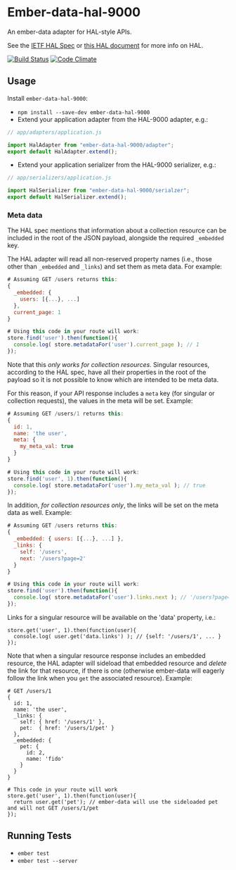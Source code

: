 # Ember-data-hal-9000

An ember-data adapter for HAL-style APIs.

See the [IETF HAL Spec](https://tools.ietf.org/html/draft-kelly-json-hal-06) or [this HAL document](http://stateless.co/hal_specification.html) for more info on HAL.

[![Build
Status](https://travis-ci.org/201-created/ember-data-hal-9000.svg?branch=master)](https://travis-ci.org/201-created/ember-data-hal-9000)
[![Code Climate](https://codeclimate.com/github/201-created/ember-data-hal-9000/badges/gpa.svg)](https://codeclimate.com/github/201-created/ember-data-hal-9000)


## Usage

Install `ember-data-hal-9000`:

 * `npm install --save-dev ember-data-hal-9000`
 * Extend your application adapter from the HAL-9000 adapter, e.g.:

```javascript
// app/adapters/application.js

import HalAdapter from "ember-data-hal-9000/adapter";
export default HalAdapter.extend();
```

 * Extend your application serializer from the HAL-9000 serializer, e.g.:

```javascript
// app/serializers/application.js

import HalSerializer from "ember-data-hal-9000/serialzer";
export default HalSerializer.extend();
```

### Meta data

The HAL spec mentions that information about a collection resource can
be included in the root of the JSON payload, alongside the required
`_embedded` key.

The HAL adapter will read all non-reserved property names (i.e., those other
than `_embedded` and `_links`) and set them as meta data. For example:

```javascript
# Assuming GET /users returns this:
{
  _embedded: {
    users: [{...}, ...]
  },
  current_page: 1
}

# Using this code in your route will work:
store.find('user').then(function(){
  console.log( store.metadataFor('user').current_page ); // 1
});
```

Note that this *only works for collection resources*. Singular
resources, according to the HAL spec, have all their properties in the
root of the payload so it is not possible to know which are intended to
be meta data.

For this reason, if your API response includes a `meta` key (for
singular or collection requests), the values in the meta will be set.
Example:

```javascript
# Assuming GET /users/1 returns this:
{
  id: 1,
  name: 'the user',
  meta: {
    my_meta_val: true
  }
}

# Using this code in your route will work:
store.find('user', 1).then(function(){
  console.log( store.metadataFor('user').my_meta_val ); // true
});
```

In addition, *for collection resources only*, the links will be set on
the meta data as well. Example:

```javascript
# Assuming GET /users returns this:
{
  _embedded: { users: [{...}, ...] },
  _links: {
    self: '/users',
    next: '/users?page=2'
  }
}

# Using this code in your route will work:
store.find('user').then(function(){
  console.log( store.metadataFor('user').links.next ); // '/users?page=2'
});
```

Links for a singular resource will be available on the 'data' property,
i.e.:

```
store.get('user', 1).then(function(user){
  console.log( user.get('data.links') ); // {self: '/users/1', ... }
});
```

Note that when a singular resource response includes an embedded
resource, the HAL adapter will sideload that embedded resource and
*delete* the link for that resource, if there is one (otherwise
ember-data will eagerly follow the link when you `get` the associated
resource). Example:

```
# GET /users/1
{
  id: 1,
  name: 'the user',
  _links: {
    self: { href: '/users/1' },
    pet:  { href: '/users/1/pet' }
  },
  _embedded: {
    pet: {
      id: 2,
      name: 'fido'
    }
  }
}

# This code in your route will work
store.get('user', 1).then(function(user){
  return user.get('pet'); // ember-data will use the sideloaded pet and will not GET /users/1/pet
});
```

## Running Tests

* `ember test`
* `ember test --server`
